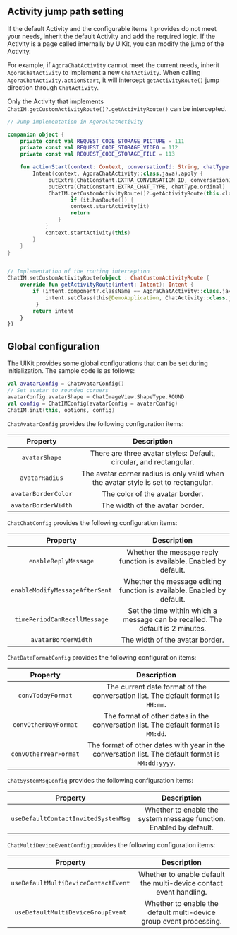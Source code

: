 ## Activity jump path setting

If the default Activity and the configurable items it provides do not meet your needs, inherit the default Activity and add the required logic. If the Activity is a page called internally by UIKit, you can modify the jump of the Activity.

For example, if `AgoraChatActivity` cannot meet the current needs, inherit `AgoraChatActivity` to implement a new `ChatActivity`. When calling `AgoraChatActivity.actionStart`, it will intercept `getActivityRoute()` jump direction through `ChatActivity`.

Only the Activity that implements `ChatIM.getCustomActivityRoute()?.getActivityRoute()` can be intercepted.

```kotlin
// Jump implementation in AgoraChatActivity

companion object {
    private const val REQUEST_CODE_STORAGE_PICTURE = 111
    private const val REQUEST_CODE_STORAGE_VIDEO = 112
    private const val REQUEST_CODE_STORAGE_FILE = 113

    fun actionStart(context: Context, conversationId: String, chatType: AgoraChatType) {
        Intent(context, AgoraChatActivity::class.java).apply {
             putExtra(ChatConstant.EXTRA_CONVERSATION_ID, conversationId)
             putExtra(ChatConstant.EXTRA_CHAT_TYPE, chatType.ordinal)
             ChatIM.getCustomActivityRoute()?.getActivityRoute(this.clone() as Intent)?.let {
                    if (it.hasRoute()) {
                    context.startActivity(it)
                    return
                }
            }
            context.startActivity(this)
        }
    }
}


// Implementation of the routing interception 
ChatIM.setCustomActivityRoute(object : ChatCustomActivityRoute {
    override fun getActivityRoute(intent: Intent): Intent {
        if (intent.component?.className == AgoraChatActivity::class.java.name) {
            intent.setClass(this@DemoApplication, ChatActivity::class.java)
         }
        return intent
    }
})
```

## Global configuration

The UIKit provides some global configurations that can be set during initialization. The sample code is as follows:

```kotlin
val avatarConfig = ChatAvatarConfig()
// Set avatar to rounded corners
avatarConfig.avatarShape = ChatImageView.ShapeType.ROUND
val config = ChatIMConfig(avatarConfig = avatarConfig)
ChatIM.init(this, options, config)
```

`ChatAvatarConfig` provides the following configuration items:

| Property | Description |
|:---:|:---:|
| `avatarShape` | There are three avatar styles: Default, circular, and rectangular. |
| `avatarRadius` | The avatar corner radius is only valid when the avatar style is set to rectangular. |
| `avatarBorderColor` | The color of the avatar border. |
| `avatarBorderWidth` | The width of the avatar border. |

`ChatChatConfig` provides the following configuration items:

| Property | Description |
|:---:|:---:|
| `enableReplyMessage` | Whether the message reply function is available. Enabled by default. |
| `enableModifyMessageAfterSent` | Whether the message editing function is available. Enabled by default. |
| `timePeriodCanRecallMessage` | Set the time within which a message can be recalled. The default is 2 minutes. |
| `avatarBorderWidth` | The width of the avatar border. |

`ChatDateFormatConfig` provides the following configuration items:

| Property | Description |
|:---:|:---:|
| `convTodayFormat` | The current date format of the conversation list. The default format is `HH:mm`. |
| `convOtherDayFormat` | The format of other dates in the conversation list. The default format is `MM:dd`. |
| `convOtherYearFormat` | The format of other dates with year in the conversation list. The default format is `MM:dd:yyyy`. |

`ChatSystemMsgConfig` provides the following configuration items:

| Property | Description |
|:---:|:---:|
| `useDefaultContactInvitedSystemMsg` | Whether to enable the system message function. Enabled by default.|

`ChatMultiDeviceEventConfig` provides the following configuration items:

| Property | Description |
|:---:|:---:|
|`useDefaultMultiDeviceContactEvent` |	Whether to enable default the multi-device contact event handling. |
|`useDefaultMultiDeviceGroupEvent`	| Whether to enable the default multi-device group event processing.|
